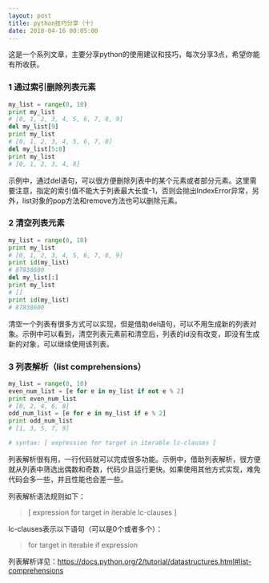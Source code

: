 ```yaml
---
layout: post
title: python技巧分享（十）
date: 2018-04-16 00:05:00
---
```


这是一个系列文章，主要分享python的使用建议和技巧，每次分享3点，希望你能有所收获。

### 1 通过索引删除列表元素

```python
my_list = range(0, 10)
print my_list
# [0, 1, 2, 3, 4, 5, 6, 7, 8, 9]
del my_list[9]
print my_list
# [0, 1, 2, 3, 4, 5, 6, 7, 8]
del my_list[5:8]
print my_list
# [0, 1, 2, 3, 4, 8]
```

示例中，通过del语句，可以很方便删除列表中的某个元素或者部分元素。这里需要注意，指定的索引值不能大于列表最大长度-1，否则会抛出IndexError异常，另外，list对象的pop方法和remove方法也可以删除元素。

### 2 清空列表元素

```python
my_list = range(0, 10)
print my_list
# [0, 1, 2, 3, 4, 5, 6, 7, 8, 9]
print id(my_list)
# 87838600
del my_list[:]
print my_list
# []
print id(my_list)
# 87838600
```

清空一个列表有很多方式可以实现，但是借助del语句，可以不用生成新的列表对象。示例中可以看到，清空列表元素前和清空后，列表的id没有改变，即没有生成新的对象，可以继续使用该列表。

### 3 列表解析（list comprehensions）

```python
my_list = range(0, 10)
even_num_list = [e for e in my_list if not e % 2]
print even_num_list
# [0, 2, 4, 6, 8]
odd_num_list = [e for e in my_list if e % 2]
print odd_num_list
# [1, 3, 5, 7, 9]

# syntax: [ expression for target in iterable lc-clauses ]
```

列表解析很有用，一行代码就可以完成很多功能。示例中，借助列表解析，很方便就从列表中筛选出偶数和奇数，代码少且运行更快。如果使用其他方式实现，难免代码会多一些，并且性能也会差一些。

列表解析语法规则如下：

> [ expression for target in iterable lc-clauses ]

lc-clauses表示以下语句（可以是0个或者多个）：

> for target in iterable if expression

列表解析详见：https://docs.python.org/2/tutorial/datastructures.html#list-comprehensions
